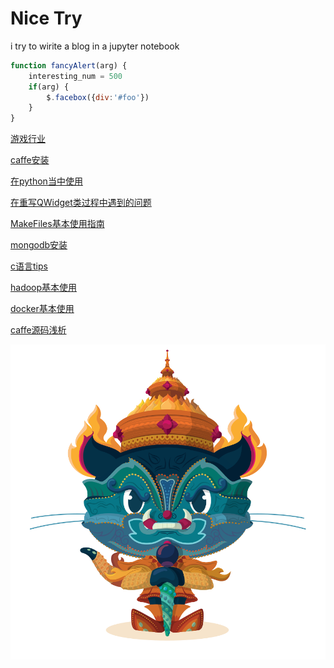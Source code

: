 # Nice Try
i try to wirite a blog in a jupyter notebook

```javascript
function fancyAlert(arg) {
    interesting_num = 500
    if(arg) {
        $.facebox({div:'#foo'})
    }
}
```

[游戏行业](blogs/game/game_index.md)

[caffe安装](caffe.md)

[在python当中使用](blogs/use_c_in_python.md)

[在重写QWidget类过程中遇到的问题](blogs/qt_qa_1.md)

[MakeFiles基本使用指南](blogs/learn_makefile.md)

[mongodb安装](blogs/learn_mongodb.md)

[c语言tips](blogs/some_c_tips.md)

[hadoop基本使用](blogs/hadoop_headfirst.md)

[docker基本使用](blogs/docker_headfirst.md)

[caffe源码浅析](blogs/caffe_reader/caffe_index.md)

![Image of Yaktocat](image/yaktocat.png)




